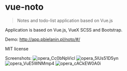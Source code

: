 # vue-noto

> Notes and todo-list application based on Vue.js
> 
Application is based on Vue.js, VueX SCSS and Bootstrap.

Demo: http://app.pbielanin.pl/noto/#/

MIT license

Screenshots:
![opera_Cc0bNpVicl](https://user-images.githubusercontent.com/55627799/115793621-bd543380-a3cc-11eb-8e2d-4108ac738c3c.png)
![opera_5lUs51D5yn](https://user-images.githubusercontent.com/55627799/115793629-c1805100-a3cc-11eb-91df-f345e711226e.png)
![opera_VuE5WNMmp4](https://user-images.githubusercontent.com/55627799/115793634-c34a1480-a3cc-11eb-8f08-c6f5d5b42bba.png)
![opera_cACkEW0A0i](https://user-images.githubusercontent.com/55627799/115793639-c47b4180-a3cc-11eb-9b0f-aa6027afb37a.png)
